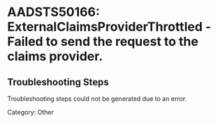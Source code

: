 # AADSTS50166: ExternalClaimsProviderThrottled - Failed to send the request to the claims provider.


## Troubleshooting Steps
Troubleshooting steps could not be generated due to an error.

Category: Other